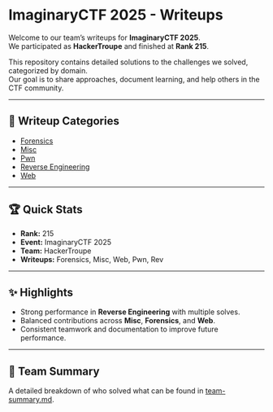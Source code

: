 # ImaginaryCTF 2025 - Writeups

Welcome to our team’s writeups for **ImaginaryCTF 2025**.  
We participated as **HackerTroupe** and finished at **Rank 215**.  

This repository contains detailed solutions to the challenges we solved, categorized by domain.  
Our goal is to share approaches, document learning, and help others in the CTF community.

---

## 📂 Writeup Categories
- [Forensics](./forensics)  
- [Misc](./misc)  
- [Pwn](./pwn)  
- [Reverse Engineering](./rev)  
- [Web](./web)  

---

## 🏆 Quick Stats
- **Rank:** 215  
- **Event:** ImaginaryCTF 2025  
- **Team:** HackerTroupe  
- **Writeups:** Forensics, Misc, Web, Pwn, Rev  

---

## ✨ Highlights
- Strong performance in **Reverse Engineering** with multiple solves.  
- Balanced contributions across **Misc**, **Forensics**, and **Web**.  
- Consistent teamwork and documentation to improve future performance.  

---

## 📖 Team Summary
A detailed breakdown of who solved what can be found in [team-summary.md](./team-summary.md).
